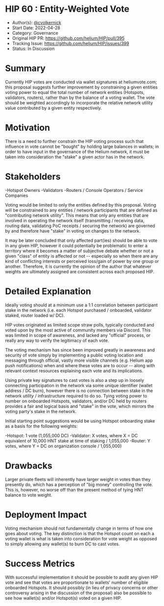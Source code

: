 # HIP 60 : Entity-Weighted Vote

- Author(s): [@cvolkernick](https://github.com/cvolkernick)
- Start Date: 2022-04-28
- Category: Governance
- Original HIP PR: <https://github.com/helium/HIP/pull/395>
- Tracking Issue: <https://github.com/helium/HIP/issues/399>
- Status: In Discussion

# Summary

Currently HIP votes are conducted via wallet signatures at heliumvote.com; this proposal suggests
further improvement by constraining a given entities voting power to equal the total number of
network entities (Hotspots, validators, routers), rather than by the balance of a voting wallet. The
vote should be weighted accordingly to incorporate the relative network utility value contributed by
a given entity respectively.

# Motivation

There is a need to further constrain the HIP voting process such that influence in vote cannot be
"bought" by holding large balances in wallets; in order to have input in the governance of the
Helium network, it must be taken into consideration the "stake" a given actor has in the network.

# Stakeholders

-Hotspot Owners -Validators -Routers / Console Operators / Service Companies

Voting would be limited to only the entities defined by this proposal. Voting will be constrained to
any entities / network participants that are defined as "contributing network utility". This means
that only any entities that are involved in operating the network itself (transmitting / receiving
data, routing data, validating PoC receipts / securing the network) are governed by and therefore
have "stake" in voting on changes to the network.

It may be later concluded that only affected part(ies) should be able to vote in any given HIP,
however it could potentially be problematic to enter a territory where it becomes a matter of
subjective debate whether or not a given "class" of entity is affected or not -- especially so when
there are any kind of conflicting interests or perceived loss/gain of power by one group or another.
Therefore, it is currently the opinion of the author that whatever weights are ultimately assigned
are consistent across each proposed HIP.

# Detailed Explanation

Ideally voting should at a minimum use a 1:1 correlation between participant stake in the network
(i.e. each Hotspot purchased / onboarded, validator staked, router loaded w/ DC).

HIP votes originated as limited scope straw polls, typically conducted and voted upon by the most
active of community members via Discord. This was limited in scope of awareness, and lacked any
"official" process, or really any way to verify the legitimacy of each vote.

The voting mechanism has since been improved greatly in awareness and security of vote simply by
implementing a public voting location and messaging through official, vastly more visible channels
(e.g. Helium app push notifications) when and where these votes are to occur -- along with relevant
context resources explaining each vote and its implications.

Using private key signatures to cast votes is also a step up in loosely connecting participation in
the network via some unique identifier (wallet address / DC burn), however there is no connection
between stake in the network _utility_ / infrastructure required to do so. Tying voting power to
number on onboarded Hotspots, validators, and/or DC held by routers provides a fair and logical
basis and "stake" in the vote, which mirrors the voting party's stake in the network.

Initial starting point suggestions would be using Hotspot onboarding stake as a basis for the
following weights:

-Hotspot: 1 vote (1,055,000 DC) -Validator: X votes, where X = DC equivalent of 10,000 HNT stake at
time of staking / 1,055,000 -Router: Y votes, where Y = DC on organization console / 1,055,000)

# Drawbacks

Larger private fleets will inherently have larger weight in votes than they presently do, which has
a perception of "big money" controlling the vote. This is, however, no worse off than the present
method of tying HNT balance to vote weight.

# Deployment Impact

Voting mechanism should not fundamentally change in terms of how one goes about voting. The key
distinction is that the Hotspot count on each a voting wallet is what is taken into consideration
for vote weight as opposed to simply allowing any wallet(s) to burn DC to cast votes.

# Success Metrics

With successful implementation it should be possible to audit any given HIP vote and see that votes
are proportionate to wallets' number of eligible onboarded Hotspots. It should possibly (in lieu of
privacy concerns or other controversy arising in the discussion of the proposal) also be possible to
see how wallet(s) and/or Hotspot(s) voted on a given HIP.
